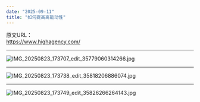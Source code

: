 ```yaml
---
date: "2025-09-11"
title: "如何提高高能动性"
---
```


原文URL：  
https://www.highagency.com/  

---

![IMG_20250823_173707_edit_35779060314266.jpg](https://supernotes-resources.s3.amazonaws.com/image-uploads/9135c763-9e3f-40bc-838b-a76596c4e4af--IMG_20250823_173707_edit_35779060314266.jpg)

---

![IMG_20250823_173738_edit_35818206886074.jpg](https://supernotes-resources.s3.amazonaws.com/image-uploads/d0d97d89-35fd-4edb-b90b-921b44177d27--IMG_20250823_173738_edit_35818206886074.jpg)

---

![IMG_20250823_173749_edit_35826266264143.jpg](https://supernotes-resources.s3.amazonaws.com/image-uploads/196730b5-cfe0-426f-876f-08a07ed2c0f0--IMG_20250823_173749_edit_35826266264143.jpg)